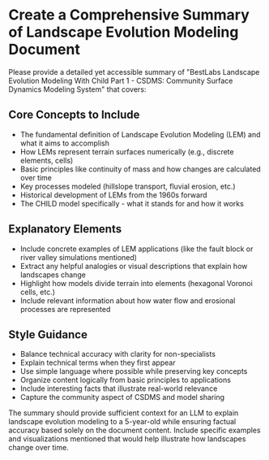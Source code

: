 # Create a Comprehensive Summary of Landscape Evolution Modeling Document

Please provide a detailed yet accessible summary of "BestLabs Landscape Evolution Modeling With Child Part 1 -  CSDMS: Community Surface Dynamics Modeling System" that covers:

## Core Concepts to Include
- The fundamental definition of Landscape Evolution Modeling (LEM) and what it aims to accomplish
- How LEMs represent terrain surfaces numerically (e.g., discrete elements, cells)
- Basic principles like continuity of mass and how changes are calculated over time
- Key processes modeled (hillslope transport, fluvial erosion, etc.)
- Historical development of LEMs from the 1960s forward
- The CHILD model specifically - what it stands for and how it works

## Explanatory Elements
- Include concrete examples of LEM applications (like the fault block or river valley simulations mentioned)
- Extract any helpful analogies or visual descriptions that explain how landscapes change
- Highlight how models divide terrain into elements (hexagonal Voronoi cells, etc.)
- Include relevant information about how water flow and erosional processes are represented

## Style Guidance
- Balance technical accuracy with clarity for non-specialists
- Explain technical terms when they first appear
- Use simple language where possible while preserving key concepts
- Organize content logically from basic principles to applications
- Include interesting facts that illustrate real-world relevance
- Capture the community aspect of CSDMS and model sharing

The summary should provide sufficient context for an LLM to explain landscape evolution modeling to a 5-year-old while ensuring factual accuracy based solely on the document content. Include specific examples and visualizations mentioned that would help illustrate how landscapes change over time.